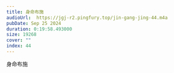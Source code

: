 ```yaml
---
title: 身命布施
audioUrl:  https://jgj-r2.pingfury.top/jin-gang-jing-44.m4a
pubDate: Sep 25 2024
duration: 0:19:58.493000
size: 19268
cover: ""
index: 44
---
```

身命布施